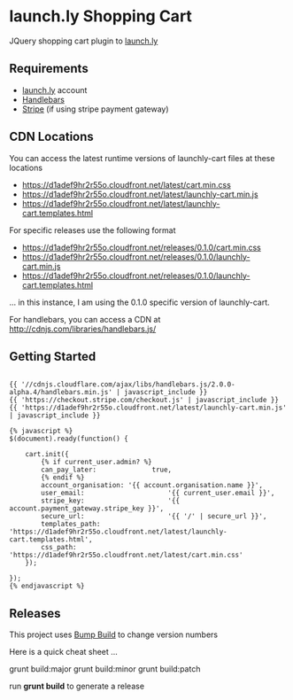 # launch.ly Shopping Cart

JQuery shopping cart plugin to [launch.ly](http://launch.ly)


## Requirements

- [launch.ly](http://launch.ly) account
- [Handlebars](https://github.com/wycats/handlebars.js)
- [Stripe](http://stripe.com) (if using stripe payment gateway)


## CDN Locations

You can access the latest runtime versions of launchly-cart files at these locations

- https://d1adef9hr2r55o.cloudfront.net/latest/cart.min.css
- https://d1adef9hr2r55o.cloudfront.net/latest/launchly-cart.min.js
- https://d1adef9hr2r55o.cloudfront.net/latest/launchly-cart.templates.html

For specific releases use the following format

- https://d1adef9hr2r55o.cloudfront.net/releases/0.1.0/cart.min.css
- https://d1adef9hr2r55o.cloudfront.net/releases/0.1.0/launchly-cart.min.js
- https://d1adef9hr2r55o.cloudfront.net/releases/0.1.0/launchly-cart.templates.html

... in this instance, I am using the 0.1.0 specific version of launchly-cart.


For handlebars, you can access a CDN at http://cdnjs.com/libraries/handlebars.js/


## Getting Started

~~~~

{{ '//cdnjs.cloudflare.com/ajax/libs/handlebars.js/2.0.0-alpha.4/handlebars.min.js' | javascript_include }}
{{ 'https://checkout.stripe.com/checkout.js' | javascript_include }}
{{ 'https://d1adef9hr2r55o.cloudfront.net/latest/launchly-cart.min.js' | javascript_include }}

{% javascript %}
$(document).ready(function() {

	cart.init({
		{% if current_user.admin? %}
		can_pay_later: 				true,
		{% endif %}
		account_organisation: '{{ account.organisation.name }}',
		user_email:						'{{ current_user.email }}',
		stripe_key:						'{{ account.payment_gateway.stripe_key }}',
		secure_url:						'{{ '/' | secure_url }}',
		templates_path:				'https://d1adef9hr2r55o.cloudfront.net/latest/launchly-cart.templates.html',
		css_path:							'https://d1adef9hr2r55o.cloudfront.net/latest/cart.min.css'
	});

});
{% endjavascript %}
~~~~


## Releases

This project uses [Bump Build](https://github.com/blueimp/grunt-bump-build-git) to change version numbers

Here is a quick cheat sheet ...

grunt build:major
grunt build:minor
grunt build:patch

run **grunt build** to generate a release
